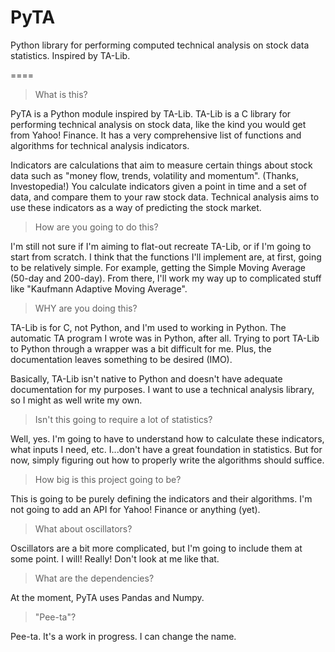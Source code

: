 PyTA
====

Python library for performing computed technical analysis on stock data statistics. Inspired by TA-Lib.

====

> What is this?

PyTA is a Python module inspired by TA-Lib.
TA-Lib is a C library for performing technical analysis on stock data, like the kind you would get from Yahoo! Finance.
It has a very comprehensive list of functions and algorithms for technical analysis indicators.

Indicators are calculations that aim to measure certain things about stock data such as "money flow, trends, volatility and momentum". (Thanks, Investopedia!)
You calculate indicators given a point in time and a set of data, and compare them to your raw stock data.
Technical analysis aims to use these indicators as a way of predicting the stock market.

> How are you going to do this?

I'm still not sure if I'm aiming to flat-out recreate TA-Lib, or if I'm going to start from scratch.
I think that the functions I'll implement are, at first, going to be relatively simple.
For example, getting the Simple Moving Average (50-day and 200-day).
From there, I'll work my way up to complicated stuff like "Kaufmann Adaptive Moving Average".

> WHY are you doing this?

TA-Lib is for C, not Python, and I'm used to working in Python.
The automatic TA program I wrote was in Python, after all.
Trying to port TA-Lib to Python through a wrapper was a bit difficult for me.
Plus, the documentation leaves something to be desired (IMO).

Basically, TA-Lib isn't native to Python and doesn't have adequate documentation for my purposes.
I want to use a technical analysis library, so I might as well write my own.

> Isn't this going to require a lot of statistics?

Well, yes. I'm going to have to understand how to calculate these indicators, what inputs I need, etc.
I...don't have a great foundation in statistics. But for now, simply figuring out how to properly write the algorithms should suffice.

> How big is this project going to be?

This is going to be purely defining the indicators and their algorithms.
I'm not going to add an API for Yahoo! Finance or anything (yet).

> What about oscillators?

Oscillators are a bit more complicated, but I'm going to include them at some point. I will! Really! Don't look at me like that.

> What are the dependencies?

At the moment, PyTA uses Pandas and Numpy. 

> "Pee-ta"?

Pee-ta. It's a work in progress. I can change the name.

